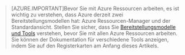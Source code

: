 >[AZURE.IMPORTANT]Bevor Sie mit Azure Ressourcen arbeiten, es ist wichtig zu verstehen, dass Azure derzeit zwei Bereitstellungsmodellen hat: Azure Ressourcen-Manager und der Standardansicht. Stellen Sie sicher, dass Sie [Bereitstellungsmodelle und Tools](../articles/azure-classic-rm.md) verstehen, bevor Sie mit allen Azure Ressourcen arbeiten. Sie können der Dokumentation für verschiedene Tools anzeigen, indem Sie auf den Registerkarten am Anfang dieses Artikels.
